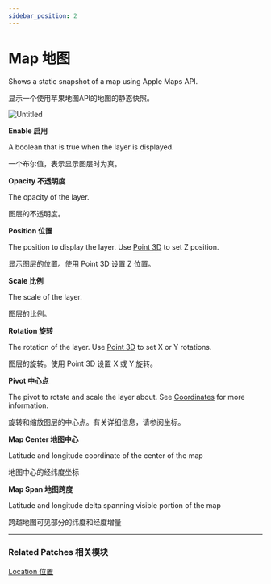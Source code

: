 ```yaml
---
sidebar_position: 2
---
```


# Map 地图

Shows a static snapshot of a map using Apple Maps API.

显示一个使用苹果地图API的地图的静态快照。

![Untitled](https://s3.us-west-2.amazonaws.com/secure.notion-static.com/b5c74212-5b02-4afd-8e3f-cba8c99b6f0a/Untitled.png?X-Amz-Algorithm=AWS4-HMAC-SHA256&X-Amz-Content-Sha256=UNSIGNED-PAYLOAD&X-Amz-Credential=AKIAT73L2G45EIPT3X45%2F20220602%2Fus-west-2%2Fs3%2Faws4_request&X-Amz-Date=20220602T185331Z&X-Amz-Expires=86400&X-Amz-Signature=804783abf1d50f0556c1451e93c4657bc46beaa57cc9a3d270f388ca47aab1a9&X-Amz-SignedHeaders=host&response-content-disposition=filename%20%3D%22Untitled.png%22&x-id=GetObject)

**Enable 启用**

A boolean that is true when the layer is displayed.

一个布尔值，表示显示图层时为真。

**Opacity 不透明度**

The opacity of the layer.

图层的不透明度。

**Position 位置**

The position to display the layer. Use [Point 3D](https://www.notion.so/Point-3D-6d2c3b3df3f74659ae0d647876ce3aa9) to set Z position.

显示图层的位置。使用 Point 3D 设置 Z 位置。

**Scale 比例**

The scale of the layer.

图层的比例。

**Rotation 旋转**

The rotation of the layer. Use [Point 3D](https://www.notion.so/Point-3D-6d2c3b3df3f74659ae0d647876ce3aa9) to set X or Y rotations.

图层的旋转。使用 Point 3D 设置 X 或 Y 旋转。

**Pivot 中心点**

The pivot to rotate and scale the layer about. See [Coordinates](https://www.notion.so/Coordinates-bd835085db7c48e49e00a66e5e44caf2) for more information.

旋转和缩放图层的中心点。有关详细信息，请参阅坐标。

**Map Center 地图中心**

Latitude and longitude coordinate of the center of the map

地图中心的经纬度坐标

**Map Span 地图跨度**

Latitude and longitude delta spanning visible portion of the map

跨越地图可见部分的纬度和经度增量

------

### Related Patches 相关模块

[Location 位置](https://www.notion.so/Location-a7708eea59364bd495bd5dccb9e8c324)

